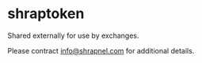 # shraptoken

Shared externally for use by exchanges.

Please contract info@shrapnel.com for additional details.
